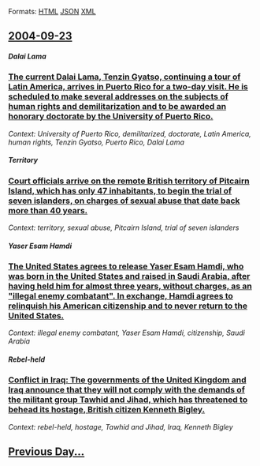
Formats: [HTML](2004/09/23/index.html)  [JSON](2004/09/23/index.json)  [XML](2004/09/23/index.xml)  

## [2004-09-23](/news/2004/09/23/index.md)

##### Dalai Lama
### [ The current Dalai Lama, Tenzin Gyatso, continuing a tour of Latin America, arrives in Puerto Rico for a two-day visit. He is scheduled to make several addresses on the subjects of human rights and demilitarization and to be awarded an honorary doctorate by the University of Puerto Rico. ](/news/2004/09/23/the-current-dalai-lama-tenzin-gyatso-continuing-a-tour-of-latin-america-arrives-in-puerto-rico-for-a-two-day-visit-he-is-scheduled-to-m.md)
_Context: University of Puerto Rico, demilitarized, doctorate, Latin America, human rights, Tenzin Gyatso, Puerto Rico, Dalai Lama_

##### Territory
### [ Court officials arrive on the remote British territory of Pitcairn Island, which has only 47 inhabitants, to begin the trial of seven islanders, on charges of sexual abuse that date back more than 40 years. ](/news/2004/09/23/court-officials-arrive-on-the-remote-british-territory-of-pitcairn-island-which-has-only-47-inhabitants-to-begin-the-trial-of-seven-islan.md)
_Context: territory, sexual abuse, Pitcairn Island, trial of seven islanders_

##### Yaser Esam Hamdi
### [ The United States agrees to release Yaser Esam Hamdi, who was born in the United States and raised in Saudi Arabia, after having held him for almost three years, without charges, as an "illegal enemy combatant". In exchange, Hamdi agrees to relinquish his American citizenship and to never return to the United States. ](/news/2004/09/23/the-united-states-agrees-to-release-yaser-esam-hamdi-who-was-born-in-the-united-states-and-raised-in-saudi-arabia-after-having-held-him-f.md)
_Context: illegal enemy combatant, Yaser Esam Hamdi, citizenship, Saudi Arabia_

##### Rebel-held
### [ Conflict in Iraq: The governments of the United Kingdom and Iraq announce that they will not comply with the demands of the militant group Tawhid and Jihad, which has threatened to behead its hostage, British citizen Kenneth Bigley. ](/news/2004/09/23/conflict-in-iraq-the-governments-of-the-united-kingdom-and-iraq-announce-that-they-will-not-comply-with-the-demands-of-the-militant-group.md)
_Context: rebel-held, hostage, Tawhid and Jihad, Iraq, Kenneth Bigley_

## [Previous Day...](/news/2004/09/22/index.md)

